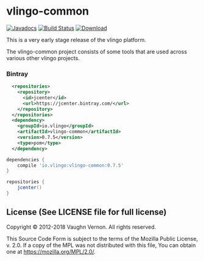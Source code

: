 # vlingo-common

[![Javadocs](http://javadoc.io/badge/io.vlingo/vlingo-common.svg?color=brightgreen)](http://javadoc.io/doc/io.vlingo/vlingo-common) [![Build Status](https://travis-ci.org/vlingo/vlingo-common.svg?branch=master)](https://travis-ci.org/vlingo/vlingo-common) [ ![Download](https://api.bintray.com/packages/vlingo/vlingo-platform-java/vlingo-common/images/download.svg) ](https://bintray.com/vlingo/vlingo-platform-java/vlingo-common/_latestVersion)

This is a very early stage release of the vlingo platform.

The vlingo-common project consists of some tools that are used across
various other vlingo projects.

### Bintray

```xml
  <repositories>
    <repository>
      <id>jcenter</id>
      <url>https://jcenter.bintray.com/</url>
    </repository>
  </repositories>
  <dependency>
    <groupId>io.vlingo</groupId>
    <artifactId>vlingo-common</artifactId>
    <version>0.7.5</version>
    <type>pom</type>
  </dependency>
```

```gradle
dependencies {
    compile 'io.vlingo:vlingo-common:0.7.5'
}

repositories {
    jcenter()
}
```

License (See LICENSE file for full license)
-------------------------------------------
Copyright © 2012-2018 Vaughn Vernon. All rights reserved.

This Source Code Form is subject to the terms of the
Mozilla Public License, v. 2.0. If a copy of the MPL
was not distributed with this file, You can obtain
one at https://mozilla.org/MPL/2.0/.
